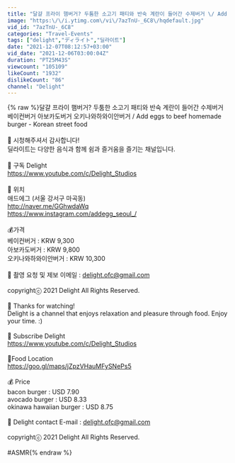 ```yaml
---
title: "달걀 프라이 햄버거? 두툼한 소고기 패티와 반숙 계란이 들어간 수제버거 \/ Add eggs to beef homemade burger -  Korean street food"
image: "https:\/\/i.ytimg.com\/vi\/7azTnU-_6C8\/hqdefault.jpg"
vid_id: "7azTnU-_6C8"
categories: "Travel-Events"
tags: ["delight","ディライト","딜라이트"]
date: "2021-12-07T08:12:57+03:00"
vid_date: "2021-12-06T03:00:04Z"
duration: "PT25M43S"
viewcount: "105109"
likeCount: "1932"
dislikeCount: "86"
channel: "Delight"
---
```

{% raw %}달걀 프라이 햄버거? 두툼한 소고기 패티와 반숙 계란이 들어간 수제버거 베이컨버거 아보카도버거 오키나와하와이안버거 / Add eggs to beef homemade burger -  Korean street food<br /><br />🎥 시청해주셔서 감사합니다! <br />딜라이트는 다양한 음식과 함께 쉼과 즐거움을 즐기는 채널입니다.<br /><br />🔔 구독 Delight<br /><a rel="nofollow" target="blank" href="https://www.youtube.com/c/Delight_Studios">https://www.youtube.com/c/Delight_Studios</a><br /><br />📍 위치<br />애드에그 (서울 강서구 마곡동)<br /><a rel="nofollow" target="blank" href="http://naver.me/GGhwdaWq">http://naver.me/GGhwdaWq</a><br /><a rel="nofollow" target="blank" href="https://www.instagram.com/addegg_seoul_/">https://www.instagram.com/addegg_seoul_/</a><br /><br />💰가격<br />베이컨버거 : KRW 9,300<br />아보카도버거 : KRW 9,800<br />오키나와하와이안버거 : KRW 10,300<br /><br />💌 촬영 요청 및 제보 이메일 : delight.ofc@gmail.com<br /><br />copyrightⓒ 2021 Delight All Rights Reserved.<br /><br />🎥 Thanks for watching! <br />Delight is a channel that enjoys relaxation and pleasure through food. Enjoy your time. :)<br /><br />🔔 Subscribe Delight<br /><a rel="nofollow" target="blank" href="https://www.youtube.com/c/Delight_Studios">https://www.youtube.com/c/Delight_Studios</a><br /><br />📍Food Location<br /><a rel="nofollow" target="blank" href="https://goo.gl/maps/jZpzVHauMFySNePs5">https://goo.gl/maps/jZpzVHauMFySNePs5</a><br /><br />💰 Price<br />bacon burger : USD 7.90<br />avocado burger : USD 8.33<br />okinawa hawaiian burger : USD 8.75<br /><br />💌 Delight contact E-mail : delight.ofc@gmail.com<br /><br />copyrightⓒ 2021 Delight All Rights Reserved.<br /><br />#ASMR{% endraw %}
